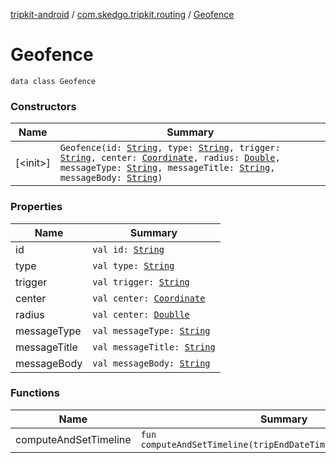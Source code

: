 [tripkit-android](../../index.md) / [com.skedgo.tripkit.routing](../index.md) / [Geofence](./index.md)

# Geofence

`data class Geofence`

### Constructors

| Name | Summary |
|---|---|
| [&lt;init&gt;]| `Geofence(id: `[`String`](https://kotlinlang.org/api/latest/jvm/stdlib/kotlin/-string/index.html)`, type: `[`String`](https://kotlinlang.org/api/latest/jvm/stdlib/kotlin/-string/index.html)`, trigger: `[`String`](https://kotlinlang.org/api/latest/jvm/stdlib/kotlin/-string/index.html)`, center: `[`Coordinate`](coordinate.md)`, radius: `[`Double`](https://kotlinlang.org/api/latest/jvm/stdlib/kotlin/-double/)`, messageType: `[`String`](https://kotlinlang.org/api/latest/jvm/stdlib/kotlin/-string/index.html)`, messageTitle: `[`String`](https://kotlinlang.org/api/latest/jvm/stdlib/kotlin/-string/index.html)`, messageBody: `[`String`](https://android.developer.tripgo.com/tripkit-android/com.skedgo.tripkit.routing/-mode-info/)`)` |
 
### Properties

| Name | Summary |
|---|---|
| id | `val id: `[`String`](https://kotlinlang.org/api/latest/jvm/stdlib/kotlin/-string/index.html) |
| type | `val type: `[`String`](https://kotlinlang.org/api/latest/jvm/stdlib/kotlin/-string/index.html) |
| trigger | `val trigger: `[`String`](https://kotlinlang.org/api/latest/jvm/stdlib/kotlin/-int/index.html) |
| center | `val center: `[`Coordinate`](coordinate.md) |
| radius | `val center: `[`Doublle`](https://kotlinlang.org/api/latest/jvm/stdlib/kotlin/-double/) |
| messageType | `val messageType: `[`String`](https://kotlinlang.org/api/latest/jvm/stdlib/kotlin/-int/index.html) |
| messageTitle | `val messageTitle: `[`String`](https://kotlinlang.org/api/latest/jvm/stdlib/kotlin/-int/index.html) |
| messageBody | `val messageBody: `[`String`](https://kotlinlang.org/api/latest/jvm/stdlib/kotlin/-int/index.html) |

### Functions

| Name | Summary |
|---|---|
| computeAndSetTimeline | `fun computeAndSetTimeline(tripEndDateTimeInMillis:`[`Long`](https://kotlinlang.org/api/latest/jvm/stdlib/kotlin/-long/)`):`[`Long`](https://kotlinlang.org/api/latest/jvm/stdlib/kotlin/-long/) |